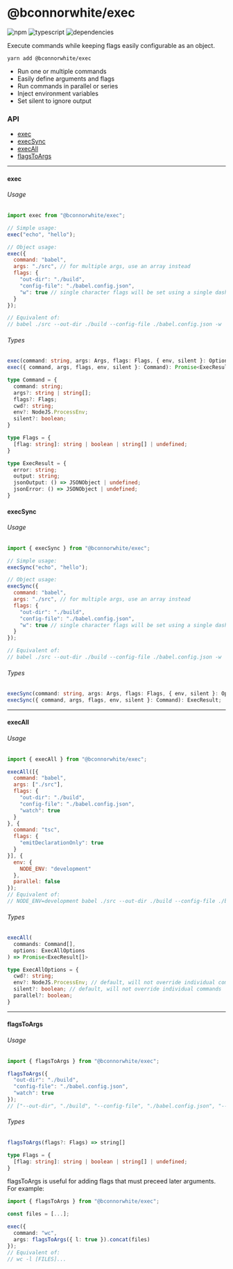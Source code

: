 # @bconnorwhite/exec
![npm](https://img.shields.io/npm/v/@bconnorwhite/exec)
![typescript](https://img.shields.io/github/languages/top/bconnorwhite/exec)
![dependencies](https://img.shields.io/david/bconnorwhite/exec)

Execute commands while keeping flags easily configurable as an object.

```
yarn add @bconnorwhite/exec
```

- Run one or multiple commands
- Easily define arguments and flags
- Run commands in parallel or series
- Inject environment variables
- Set silent to ignore output


### API

- [exec](#exec)  
- [execSync](#execSync)  
- [execAll](#execAll)  
- [flagsToArgs](#flagsToArgs)

---
#### exec
###### Usage
```js
import exec from "@bconnorwhite/exec";

// Simple usage:
exec("echo", "hello");

// Object usage:
exec({
  command: "babel",
  args: "./src", // for multiple args, use an array instead
  flags: {
    "out-dir": "./build",
    "config-file": "./babel.config.json",
    "w": true // single character flags will be set using a single dash
  }
});

// Equivalent of:
// babel ./src --out-dir ./build --config-file ./babel.config.json -w
```
###### Types
```ts
exec(command: string, args: Args, flags: Flags, { env, silent }: Options): Promise<ExecResult>;
exec({ command, args, flags, env, silent }: Command): Promise<ExecResult>;

type Command = {
  command: string;
  args?: string | string[];
  flags?: Flags;
  cwd?: string;
  env?: NodeJS.ProcessEnv;
  silent?: boolean;
}

type Flags = {
  [flag: string]: string | boolean | string[] | undefined;
}

type ExecResult = {
  error: string;
  output: string;
  jsonOutput: () => JSONObject | undefined;
  jsonError: () => JSONObject | undefined;
}
```

#### execSync
###### Usage
```js
import { execSync } from "@bconnorwhite/exec";

// Simple usage:
execSync("echo", "hello");

// Object usage:
execSync({
  command: "babel",
  args: "./src", // for multiple args, use an array instead
  flags: {
    "out-dir": "./build",
    "config-file": "./babel.config.json",
    "w": true // single character flags will be set using a single dash
  }
});

// Equivalent of:
// babel ./src --out-dir ./build --config-file ./babel.config.json -w
```
###### Types
```ts
execSync(command: string, args: Args, flags: Flags, { env, silent }: Options): ExecResult;
execSync({ command, args, flags, env, silent }: Command): ExecResult;

```

---

#### execAll
###### Usage
```js
import { execAll } from "@bconnorwhite/exec";

execAll([{
  command: "babel",
  args: ["./src"],
  flags: {
    "out-dir": "./build",
    "config-file": "./babel.config.json",
    "watch": true
  }
}, {
  command: "tsc",
  flags: {
    "emitDeclarationOnly": true
  }
}], {
  env: {
    NODE_ENV: "development"
  },
  parallel: false
});
// Equivalent of:
// NODE_ENV=development babel ./src --out-dir ./build --config-file ./babel.config.json --watch && tsc --emitDeclarationOnly
```
###### Types
```ts
execAll(
  commands: Command[],
  options: ExecAllOptions
) => Promise<ExecResult[]>

type ExecAllOptions = {
  cwd?: string;
  env?: NodeJS.ProcessEnv; // default, will not override individual commands
  silent?: boolean; // default, will not override individual commands
  parallel?: boolean;
}
```

---

#### flagsToArgs

###### Usage
```js
import { flagsToArgs } from "@bconnorwhite/exec";

flagsToArgs({
  "out-dir": "./build",
  "config-file": "./babel.config.json",
  "watch": true
});
// ["--out-dir", "./build", "--config-file", "./babel.config.json", "--watch"]
```
###### Types
```ts
flagsToArgs(flags?: Flags) => string[]

type Flags = {
  [flag: string]: string | boolean | string[] | undefined;
}
```

flagsToArgs is useful for adding flags that must preceed later arguments. For example:

```ts
import { flagsToArgs } from "@bconnorwhite/exec";

const files = [...];

exec({
  command: "wc",
  args: flagsToArgs({ l: true }).concat(files)
});
// Equivalent of:
// wc -l [FILES]...
```
